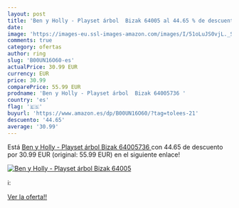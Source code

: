 ```yaml
---
layout: post
title: 'Ben y Holly - Playset árbol  Bizak 64005 al 44.65 % de descuento'
date: 
image: 'https://images-eu.ssl-images-amazon.com/images/I/51oLuJS0vjL._SL200_.jpg'
comments: true
category: ofertas
author: ring
slug: 'B00UN16O60-es'
actualPrice: 30.99 EUR
currency: EUR
price: 30.99
comparePrice: 55.99 EUR
prodname: 'Ben y Holly - Playset árbol  Bizak 64005736 '
country: 'es'
flag: '🇪🇸'
buyurl: 'https://www.amazon.es/dp/B00UN16O60/?tag=tolees-21'
descuento: '44.65'
average: '30.99'
---
```


Está [Ben y Holly - Playset árbol  Bizak 64005736 ](https://www.amazon.es/dp/B00UN16O60/?tag=tolees-21) con 44.65 de descuento por 30.99 EUR (original: 55.99 EUR) en el siguiente enlace!

[![Ben y Holly - Playset árbol  Bizak 64005](https://images-eu.ssl-images-amazon.com/images/I/51oLuJS0vjL._SL200_.jpg)](https://www.amazon.es/dp/B00UN16O60/?tag=tolees-21)

ℹ️:


[Ver la oferta!!](https://www.amazon.es/dp/B00UN16O60/?tag=tolees-21)
